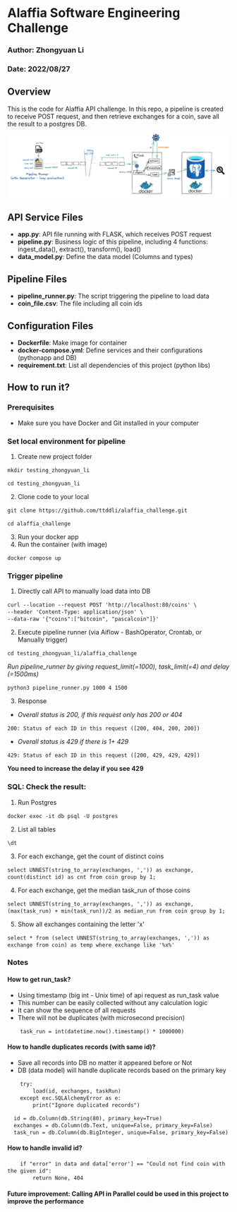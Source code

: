 # Alaffia Software Engineering Challenge
### Author: Zhongyuan Li
### Date: 2022/08/27

## Overview
This is the code for Alaffia API challenge.
In this repo, a pipeline is created to receive POST request, and then retrieve exchanges for a coin, save all the result to a postgres DB.

![Screenshot](architecture_diagram.png)


## API Service Files
- **app.py**: API file running with FLASK, which receives POST request
- **pipeline.py**: Business logic of this pipeline, including 4 functions: ingest_data(), extract(), transform(), load()
- **data_model.py**: Define the data model (Columns and types)

## Pipeline Files
- **pipeline_runner.py**: The script triggering the pipeline to load data
- **coin_file.csv**: The file including all coin ids

## Configuration Files
- **Dockerfile**: Make image for container
- **docker-compose.yml**: Define services and their configurations (pythonapp and DB)
- **requirement.txt**: List all dependencies of this project (python libs)

## How to run it?

### Prerequisites
- Make sure you have Docker and Git installed in your computer

### Set local environment for pipeline
1. Create new project folder
```
mkdir testing_zhongyuan_li
```
```
cd testing_zhongyuan_li 
```
2. Clone code to your local
```
git clone https://github.com/ttddli/alaffia_challenge.git
```
```
cd alaffia_challenge 
```

3. Run your docker app
4. Run the container (with image)

```
docker compose up
```

### Trigger pipeline
1. Directly call API to manually load data into DB
```
curl --location --request POST 'http://localhost:80/coins' \
--header 'Content-Type: application/json' \
--data-raw '{"coins":["bitcoin", "pascalcoin"]}'
```

2. Execute pipeline runner (via Aiflow - BashOperator, Crontab, or Manually trigger)
````
cd testing_zhongyuan_li/alaffia_challenge
````
*Run pipeline_runner by giving request_limit(=1000), task_limit(=4) and delay (=1500ms)*
````
python3 pipeline_runner.py 1000 4 1500
````

3. Response
- *Overall status is 200, if this request only has 200 or 404*
````
200: Status of each ID in this request ([200, 404, 200, 200])
````
- *Overall status is 429 if there is 1+ 429*
````
429: Status of each ID in this request ([200, 429, 429, 429])
````
**You need to increase the delay if you see 429**

### SQL: Check the result:
1. Run Postgres
````
docker exec -it db psql -U postgres
````

2. List all tables
```
\dt
```

3. For each exchange, get the count of distinct coins
```
select UNNEST(string_to_array(exchanges, ',')) as exchange, count(distinct id) as cnt from coin group by 1;
```

4. For each exchange, get the median task_run of those coins
```
select UNNEST(string_to_array(exchanges, ',')) as exchange, (max(task_run) + min(task_run))/2 as median_run from coin group by 1;
```

5. Show all exchanges containing the letter 'x'
```
select * from (select UNNEST(string_to_array(exchanges, ',')) as exchange from coin) as temp where exchange like '%x%'
```

### Notes
#### How to get run_task?
- Using timestamp (big int - Unix time) of api request as run_task value
- This number can be easily collected without any calculation logic
- It can show the sequence of all requests
- There will not be duplicates (with microsecond precision)
````commandline
    task_run = int(datetime.now().timestamp() * 1000000)
````


#### How to handle duplicates records (with same id)?
- Save all records into DB no matter it appeared before or Not
- DB (data model) will handle duplicate records based on the primary key

````
    try:
        load(id, exchanges, taskRun)
    except exc.SQLAlchemyError as e:
        print("Ignore duplicated records")

````

````
  id = db.Column(db.String(80), primary_key=True)
  exchanges = db.Column(db.Text, unique=False, primary_key=False)
  task_run = db.Column(db.BigInteger, unique=False, primary_key=False)
````

#### How to handle invalid id?
````
    if "error" in data and data['error'] == "Could not find coin with the given id":
        return None, 404
````

#### Future improvement: Calling API in Parallel could be used in this project to improve the performance